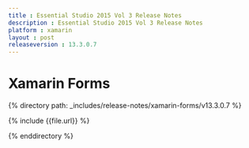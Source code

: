 ```yaml
---
title : Essential Studio 2015 Vol 3 Release Notes
description : Essential Studio 2015 Vol 3 Release Notes
platform : xamarin
layout : post
releaseversion : 13.3.0.7
---
```


# Xamarin Forms

{% directory path: _includes/release-notes/xamarin-forms/v13.3.0.7 %}


{% include {{file.url}} %}

{% enddirectory %}